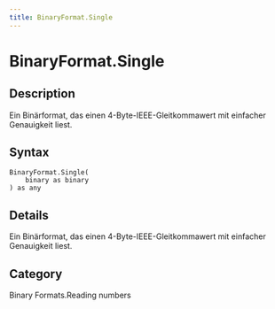 ```yaml
---
title: BinaryFormat.Single
---
```


# BinaryFormat.Single


## Description

Ein Binärformat, das einen 4-Byte-IEEE-Gleitkommawert mit einfacher Genauigkeit liest.


## Syntax

```powerquery
BinaryFormat.Single(
    binary as binary
) as any
```


## Details

Ein Binärformat, das einen 4-Byte-IEEE-Gleitkommawert mit einfacher Genauigkeit liest.



## Category
Binary Formats.Reading numbers
